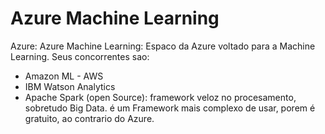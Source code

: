 # Azure Machine Learning

Azure: 
Azure Machine Learning: Espaco da Azure voltado para a Machine Learning. Seus concorrentes sao:
* Amazon ML - AWS
* IBM Watson Analytics
* Apache Spark (open Source): framework veloz no procesamento, sobretudo Big Data. é um Framework mais complexo de usar, porem é gratuito, ao contrario do Azure.
